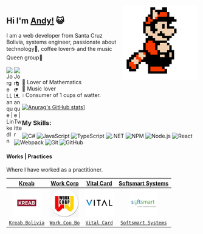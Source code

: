 <img align='right' src='https://github.com/xandyx2014/xandyx2014/blob/master/sprites/mario.gif' width='200"'>  



## Hi I'm [Andy!](https://github.com/xandyx2014) 😺

I am a web developer from Santa Cruz Bolivia, systems engineer, passionate about technology💞, coffee lover☕ and the music Queen group👑
<br/>
<br/>
<a href="https://www.linkedin.com/in/andy-jesus-macias-749682134/">
  <img align="left" alt="Jorge LLanque | LinkedIn" width="20px" src="https://cdn.iconscout.com/icon/free/png-256/linkedin-2506794-2100694.png" />
</a>
<a href="https://twitter.com/xandyx2008">
  <img align="left" alt="Jorge LLanque | Twitter" width="21px" src="https://raw.githubusercontent.com/anuraghazra/anuraghazra/master/assets/twitter.svg" />
</a>
<br/>

- 🧮 Lover of Mathematics
- 🎸 Music lover
- 💧 Consumer of 1 cups of watter.  



<!---
![visitors](https://visitor-badge.glitch.me/badge?page_id=xandyx2014.visitor-badge)
-->

[![Anurag's GitHub stats](https://github-readme-stats.vercel.app/api?username=xandyx2014&theme=radical)](https://github.com/anuraghazra/github-readme-stats)]

<h3 align="left">My Skills: </h3>

![C#](https://img.shields.io/badge/c%23-%23239120.svg?logo=c-sharp&logoColor=white&style=for-the-badge)
![JavaScript](https://img.shields.io/badge/javascript-%23323330.svg?logo=javascript&logoColor=%23F7DF1E&style=for-the-badge)
![TypeScript](https://img.shields.io/badge/typescript-%23007ACC.svg?logo=typescript&logoColor=white&style=for-the-badge)
![.NET](https://img.shields.io/badge/.NET-5C2D91?logo=.net&logoColor=white&style=for-the-badge)
![NPM ](https://img.shields.io/badge/NPM-%23000000.svg?logo=npm&logoColor=white&style=for-the-badge)
![Node.js ](https://img.shields.io/badge/node.js-6DA55F?logo=node.js&logoColor=white&style=for-the-badge)
![React](https://img.shields.io/badge/react-%2320232a.svg?logo=react&logoColor=%2361DAFB&style=for-the-badge)
![Webpack](https://img.shields.io/badge/webpack-%238DD6F9.svg?logo=webpack&logoColor=black&style=for-the-badge)
![Git](https://img.shields.io/badge/git-%23F05033.svg?logo=git&logoColor=white&style=for-the-badge)
![GitHub](https://img.shields.io/badge/github-%23121011.svg?logo=github&logoColor=white&style=for-the-badge)


<h4 align="left">Works | Practices</h4>
<p align="left">Where I have worked as a practitioner.</p>

| <a href="https://kreab.com/santa-cruz-de-la-sierra/" target="_blank">**Kreab**</a> | <a href="https://www.facebook.com/WorkCorp/" target="_blank">**Work Corp**</a> |<a href="https://www.facebook.com/WorkCorp/" target="_blank">**Vital Card**</a> | <a href="https://www.facebook.com/WorkCorp/" target="_blank">**Softsmart Systems**</a> |
|:---: | :---: | :---: | :---: |
| <img align='center' src='https://github.com/xandyx2014/xandyx2014/blob/master/projects/workcop.jpg' height='75px'> | <img align='center' src='https://github.com/xandyx2014/xandyx2014/blob/master/projects/workcop2.jpg' height='75px'> | <img align='center' src='https://github.com/xandyx2014/xandyx2014/blob/master/projects/vital.png' height='75px'> | <img align='center' src='https://github.com/xandyx2014/xandyx2014/blob/master/projects/soft.jpg' height='75px'> |
| <a href="https://kreab.com/santa-cruz-de-la-sierra/" target="_blank">`Kreab Bolivia`</a> | <a href="https://www.facebook.com/WorkCorp/" target="_blank">`Work Cop Bo`</a> | <a href="https://www.vitalcard.com/" target="_blank">`Vital Card`</a> | <a href="https://softsmartinc.com/" target="_blank">`Softsmart Systems`</a> 

